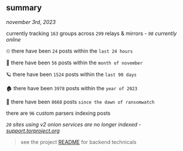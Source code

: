 
## summary
_november 3rd, 2023_

currently tracking `163` groups across `299` relays & mirrors - _`98` currently online_

⏲ there have been `24` posts within the `last 24 hours`

🦈 there have been `56` posts within the `month of november`

🪐 there have been `1524` posts within the `last 90 days`

🏚 there have been `3978` posts within the `year of 2023`

🦕 there have been `8668` posts `since the dawn of ransomwatch`

there are `96` custom parsers indexing posts

_`20` sites using v2 onion services are no longer indexed - [support.torproject.org](https://support.torproject.org/onionservices/v2-deprecation/)_

> see the project [README](https://github.com/joshhighet/ransomwatch#ransomwatch--) for backend technicals
